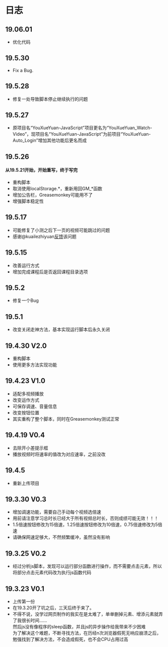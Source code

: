 # 日志  

## 19.06.01
* 优化代码

## 19.5.30
* Fix a Bug.

## 19.5.28
* 修复一处导致脚本停止继续执行的问题

## 19.5.27
* 原项目名“YouXueYuan-JavaScript”项目更名为“YouXueYuan_Watch-Video”，现项目名“YouXueYuan-JavaScript”为前项目“YouXueYuan-Auto_Login”增加其他功能后更名而成

## 19.5.26
#### 从19.5.21开始，开始重写，终于写完
* 重构脚本
* 取消使用localStorage.*，重新用回GM_*函数
* 增加公告栏，Greasemonkey可能用不了
* 增强脚本稳定性

## 19.5.17
* 可能修复了小测之后下一页的视频可能跳过的问题
* 感谢@kuailezhiyuan[反馈](https://github.com/Brush-JIM/YouXueYuan_Watch-Video/issues/1)该问题

## 19.5.15
* 改善运行方式
* 增加完成课程后是否返回课程目录选项

## 19.5.2
* 修复一个Bug

## 19.5.1
* 改变关闭走神方法，基本实现运行脚本后永久关闭

## 19.4.30 V2.0
* 重构脚本
* 使用更多方法实现功能

## 19.4.23 V1.0
* 适配多视频播放
* 改变运作方式
* 可保存调速、音量信息
* 改变按钮位置
* 其实重构了整个脚本，同时在Greasemonkey测试正常

## 19.4.19 V0.4
* 去除开小差提示框  
* 播放视频时将速率的值改为对应速率，之前没改  

## 19.4.5
* 重新上传项目  

## 19.3.30 V0.3
* 增加调速功能，需要自己手动每个视频选倍速  
* 用前请注意学习总时长已经大于所有视频总时长，否则成绩可能无效！！！  
* 1.5倍速按钮修改为15倍速，1.25倍速按钮修改为10倍速，0.75倍速修改为5倍速  
* 请确保网速足够大，不然频繁缓冲，虽然没有影响  

## 19.3.25 V0.2
* 经过分析js脚本，发现可以运行部分函数进行操作，而不需要点击元素，所以将部分点击元素代码改为执行js函数代码  

## 19.3.23 V0.1
* 上传第一份  
* 在19.3.20开了坑之后，三天后终于来了。  
* 不得不说，没学过网页制作的我实在是太难了，单单删掉元素、增添元素就弄了我很长时间……  
然后js没有像程序的sleep函数，并且js的异步操作给我带来不少困难  
为了解决这个难题，不断寻找方法，在历经n次浏览器假死无响应崩溃之后，勉强找到了解决方法，不会造成假死，也不会CPU占用过高  
